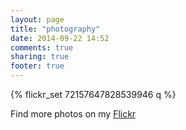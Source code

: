 ```yaml
---
layout: page
title: "photography"
date: 2014-09-22 14:52
comments: true
sharing: true
footer: true
---
```


{% flickr_set 72157647828539946 q %}  

Find more photos on my [Flickr](https://www.flickr.com/photos/127921586@N07/)